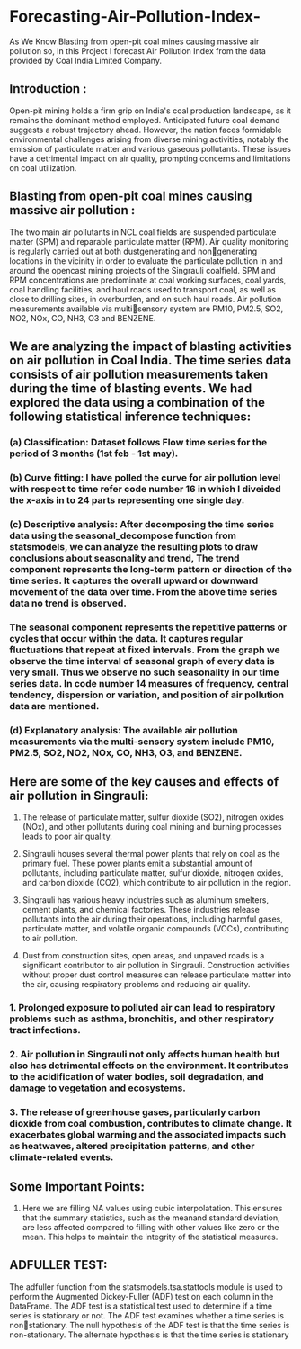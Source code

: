 # Forecasting-Air-Pollution-Index-
As We Know Blasting from open-pit coal mines causing massive air pollution so, In this Project I forecast Air Pollution Index from the data provided by Coal India Limited Company.

## Introduction :
Open-pit mining holds a firm grip on India's coal production landscape, as it remains the dominant method employed. Anticipated future coal demand suggests a robust trajectory ahead. However, the nation faces formidable environmental challenges arising from diverse mining activities, notably the emission of particulate matter and various gaseous pollutants. These issues have a detrimental impact on air quality, prompting concerns and limitations on coal utilization.

## Blasting from open-pit coal mines causing massive air pollution : 
The two main air pollutants in NCL coal fields are suspended particulate matter (SPM) and reparable particulate matter (RPM). Air quality monitoring is regularly carried out at both dustgenerating and nongenerating locations in the vicinity in order to evaluate the particulate pollution in and around the opencast mining projects of the Singrauli coalfield. SPM and RPM concentrations are predominate at coal working surfaces, coal yards, coal handling facilities, and haul roads used to transport coal, as well as close to drilling sites, in overburden, and on such haul roads. Air pollution measurements available via multisensory system are PM10, PM2.5, SO2, NO2, NOx, CO, NH3, O3 and BENZENE.

## We are analyzing the impact of blasting activities on air pollution in Coal India. The time series data consists of air pollution measurements taken during the time of blasting events. We had explored the data using a combination of the following statistical inference techniques:

### (a) Classification: Dataset follows Flow time series for the period of 3 months (1st feb - 1st may).
### (b) Curve fitting: I have polled the curve for air pollution level with respect to time refer code number 16 in which I diveided the x-axis in to 24 parts representing one single day.
### (c) Descriptive analysis: After decomposing the time series data using the seasonal_decompose function from statsmodels, we can analyze the resulting plots to draw conclusions about seasonality and trend, The trend component represents the long-term pattern or direction of the time series. It captures the overall upward or downward movement of the data over time. From the above time series data no trend is observed.
### The seasonal component represents the repetitive patterns or cycles that occur within the data. It captures regular fluctuations that repeat at fixed intervals. From the graph we observe the time interval of seasonal graph of every data is very small. Thus we observe no such seasonality in our time series data. In code number 14 measures of frequency, central tendency, dispersion or variation, and position of air pollution data are mentioned.
### (d) Explanatory analysis: The available air pollution measurements via the multi-sensory system include PM10, PM2.5, SO2, NO2, NOx, CO, NH3, O3, and BENZENE.

## Here are some of the key causes and effects of air pollution in Singrauli:
1. The release of particulate matter, sulfur dioxide (SO2), nitrogen oxides (NOx), and other pollutants during coal mining and burning processes leads to poor air quality.

2. Singrauli houses several thermal power plants that rely on coal as the primary fuel. These power plants emit a substantial amount of pollutants, including particulate matter, sulfur dioxide, nitrogen oxides, and carbon dioxide (CO2), which contribute to air pollution in the region.

3. Singrauli has various heavy industries such as aluminum smelters, cement plants, and chemical factories. These industries release pollutants into the air during their operations, including harmful gases, particulate matter, and volatile organic compounds (VOCs), contributing to air pollution.

4. Dust from construction sites, open areas, and unpaved roads is a significant contributor to air pollution in Singrauli. Construction activities without proper dust control measures can release particulate matter into the air, causing respiratory problems and reducing air quality.


### 1. Prolonged exposure to polluted air can lead to respiratory problems such as asthma, bronchitis, and other respiratory tract infections.

### 2. Air pollution in Singrauli not only affects human health but also has detrimental effects on the environment. It contributes to the acidification of water bodies, soil degradation, and damage to vegetation and ecosystems.

### 3. The release of greenhouse gases, particularly carbon dioxide from coal combustion, contributes to climate change. It exacerbates global warming and the associated impacts such as heatwaves, altered precipitation patterns, and other climate-related events.

 ## Some Important Points: 
1. Here we are filling NA values using cubic interpolatation. This ensures that the summary statistics, such as the meanand standard deviation, are less affected compared to filling with other values like zero or the mean. This helps to maintain the integrity of the statistical measures.

## ADFULLER TEST: 
The adfuller function from the statsmodels.tsa.stattools module is used to perform the Augmented Dickey-Fuller (ADF) test on each column in the DataFrame. The ADF test is a statistical test used to determine if a time series is stationary or not.
The ADF test examines whether a time series is nonstationary. The null hypothesis of the ADF test is that the time series is non-stationary. The alternate hypothesis is that the time series is stationary


